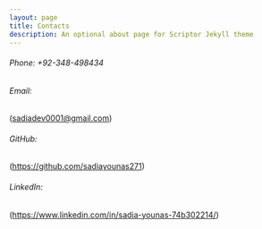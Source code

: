```yaml
---
layout: page
title: Contacts
description: An optional about page for Scriptor Jekyll theme
---
```


  ###### Phone: +92-348-498434
  
  ######   Email: 
  (sadiadev0001@gmail.com)
  
  ######   GitHub: 
  (https://github.com/sadiayounas271)
  
  ######   LinkedIn: 
  (https://www.linkedin.com/in/sadia-younas-74b302214/)








